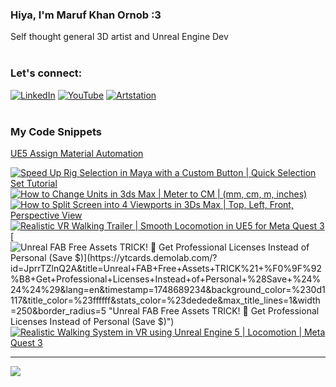   ### Hiya, I'm Maruf Khan Ornob :3
  Self thought general 3D artist and Unreal Engine Dev<br><br>

### Let's connect:
[![LinkedIn](https://img.shields.io/badge/LinkedIn-%230077B5.svg?logo=linkedin&logoColor=white)](https://linkedin.com/in/ornobmk) [![YouTube](https://img.shields.io/badge/YouTube-%23FF0000.svg?logo=YouTube&logoColor=white)](https://youtube.com/@buggybug1) [![Artstation](https://img.shields.io/badge/Artstation-%2313B5EA.svg?logo=artstation&logoColor=white)](https://ornobmk.artstation.com/) <br><br>

### My Code Snippets

[UE5 Assign Material Automation](https://gist.github.com/marufx86/8299521b64e56783e67498a7212876c3)

<!--- # Daily Tools:
![Blender](https://img.shields.io/badge/blender-%23F5792A.svg?style=for-the-badge&logo=blender&logoColor=white) 
![Python](https://img.shields.io/badge/python-3670A0?style=for-the-badge&logo=python&logoColor=ffdd54)
![Unreal Engine](https://img.shields.io/badge/unrealengine-%23313131.svg?style=for-the-badge&logo=unrealengine&logoColor=white)
![C++](https://img.shields.io/badge/c++-%2300599C.svg?style=for-the-badge&logo=c%2B%2B&logoColor=white)
![Figma](https://img.shields.io/badge/figma-%23F24E1E.svg?style=for-the-badge&logo=figma&logoColor=white)
![Canva](https://img.shields.io/badge/Canva-%2300C4CC.svg?style=for-the-badge&logo=Canva&logoColor=white) 
![Adobe Photoshop](https://img.shields.io/badge/adobe%20photoshop-%2331A8FF.svg?style=for-the-badge&logo=adobe%20photoshop&logoColor=white)
![Adobe Premiere Pro](https://img.shields.io/badge/Adobe%20Premiere%20Pro-9999FF.svg?style=for-the-badge&logo=Adobe%20Premiere%20Pro&logoColor=white) -->

<!-- BEGIN YOUTUBE-CARDS -->
[![Speed Up Rig Selection in Maya with a Custom Button | Quick Selection Set Tutorial](https://ytcards.demolab.com/?id=IjNZrLB1-LI&title=Speed+Up+Rig+Selection+in+Maya+with+a+Custom+Button+%7C+Quick+Selection+Set+Tutorial&lang=en&timestamp=1750503628&background_color=%230d1117&title_color=%23ffffff&stats_color=%23dedede&max_title_lines=1&width=250&border_radius=5 "Speed Up Rig Selection in Maya with a Custom Button | Quick Selection Set Tutorial")](https://www.youtube.com/watch?v=IjNZrLB1-LI)
[![How to Change Units in 3ds Max | Meter to CM | (mm, cm, m, inches)](https://ytcards.demolab.com/?id=ty5o-zCIQgE&title=How+to+Change+Units+in+3ds+Max+%7C+Meter+to+CM+%7C+%28mm%2C+cm%2C+m%2C+inches%29&lang=en&timestamp=1749900642&background_color=%230d1117&title_color=%23ffffff&stats_color=%23dedede&max_title_lines=1&width=250&border_radius=5 "How to Change Units in 3ds Max | Meter to CM | (mm, cm, m, inches)")](https://www.youtube.com/watch?v=ty5o-zCIQgE)
[![How to Split Screen into 4 Viewports in 3Ds Max | Top, Left, Front, Perspective View](https://ytcards.demolab.com/?id=U58NUNhdapY&title=How+to+Split+Screen+into+4+Viewports+in+3Ds+Max+%7C+Top%2C+Left%2C+Front%2C+Perspective+View&lang=en&timestamp=1749294903&background_color=%230d1117&title_color=%23ffffff&stats_color=%23dedede&max_title_lines=1&width=250&border_radius=5 "How to Split Screen into 4 Viewports in 3Ds Max | Top, Left, Front, Perspective View")](https://www.youtube.com/watch?v=U58NUNhdapY)
[![Realistic VR Walking Trailer | Smooth Locomotion in UE5 for Meta Quest 3](https://ytcards.demolab.com/?id=9rWyNluvhzA&title=Realistic+VR+Walking+Trailer+%7C+Smooth+Locomotion+in+UE5+for+Meta+Quest+3&lang=en&timestamp=1749223761&background_color=%230d1117&title_color=%23ffffff&stats_color=%23dedede&max_title_lines=1&width=250&border_radius=5 "Realistic VR Walking Trailer | Smooth Locomotion in UE5 for Meta Quest 3")](https://www.youtube.com/watch?v=9rWyNluvhzA)
[![Unreal FAB Free Assets TRICK! 💸 Get Professional Licenses Instead of Personal (Save $$$)](https://ytcards.demolab.com/?id=JprrTZlnQ2A&title=Unreal+FAB+Free+Assets+TRICK%21+%F0%9F%92%B8+Get+Professional+Licenses+Instead+of+Personal+%28Save+%24%24%24%29&lang=en&timestamp=1748689234&background_color=%230d1117&title_color=%23ffffff&stats_color=%23dedede&max_title_lines=1&width=250&border_radius=5 "Unreal FAB Free Assets TRICK! 💸 Get Professional Licenses Instead of Personal (Save $$$)")](https://www.youtube.com/watch?v=JprrTZlnQ2A)
[![Realistic Walking System in VR using Unreal Engine 5 | Locomotion | Meta Quest 3](https://ytcards.demolab.com/?id=rVYmAoJBfUU&title=Realistic+Walking+System+in+VR+using+Unreal+Engine+5+%7C+Locomotion+%7C+Meta+Quest+3&lang=en&timestamp=1748111769&background_color=%230d1117&title_color=%23ffffff&stats_color=%23dedede&max_title_lines=1&width=250&border_radius=5 "Realistic Walking System in VR using Unreal Engine 5 | Locomotion | Meta Quest 3")](https://www.youtube.com/watch?v=rVYmAoJBfUU)
<!-- END YOUTUBE-CARDS -->


---
[![](https://visitcount.itsvg.in/api?id=marufx86&icon=1&color=0)](https://visitcount.itsvg.in)

<!-- Proudly created with GPRM ( https://gprm.itsvg.in ) -->
